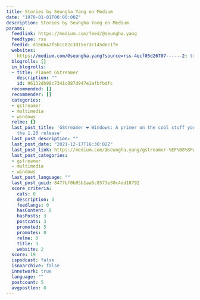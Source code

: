 ```yaml
---
title: Stories by Seungha Yang on Medium
date: "1970-01-01T00:00:00Z"
description: Stories by Seungha Yang on Medium
params:
  feedlink: https://medium.com/feed/@seungha.yang
  feedtype: rss
  feedid: d166b42f5b1c82c3d15e73c145dec1fe
  websites:
    https://medium.com/@seungha.yang?source=rss-4ecf05d26707------2: true
  blogrolls: []
  in_blogrolls:
  - title: Planet GStreamer
    description: ""
    id: 96132db98c7341c087d947e1afbfbdfc
  recommended: []
  recommender: []
  categories:
  - gstreamer
  - multimedia
  - windows
  relme: {}
  last_post_title: 'GStreamer ❤ Windows: A primer on the cool stuff you’ll find in
    the 1.20 release'
  last_post_description: ""
  last_post_date: "2021-12-17T16:30:02Z"
  last_post_link: https://medium.com/@seungha.yang/gstreamer-%EF%B8%8Fwindows-a-primer-on-the-cool-stuff-youll-find-in-the-1-20-release-fa68366bca7c?source=rss-4ecf05d26707------2
  last_post_categories:
  - gstreamer
  - multimedia
  - windows
  last_post_language: ""
  last_post_guid: 8477bf0b05b1aa6c8573e30c4dd18792
  score_criteria:
    cats: 0
    description: 3
    feedlangs: 0
    hasContent: 0
    hasPosts: 3
    postcats: 3
    promoted: 5
    promotes: 0
    relme: 0
    title: 3
    website: 2
  score: 19
  ispodcast: false
  isnoarchive: false
  innetwork: true
  language: ""
  postcount: 5
  avgpostlen: 0
---
```

